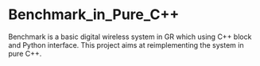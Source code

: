 Benchmark_in_Pure_C++
==============================

Benchmark is a basic digital wireless system in GR which using C++ block and Python interface. This project aims at reimplementing the system in pure C++. 
